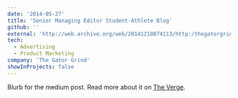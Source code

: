 ```yaml
---
date: '2014-05-27'
title: 'Senior Managing Editor Student-Athlete Blog'
github: ''
external: 'http://web.archive.org/web/20141218074113/http:/thegatorgrind.com/'
tech:
  - Advertising
  - Product Marketing
company: 'The Gator Grind'
showInProjects: false
---
```


Blurb for the medium post. Read more about it on [The Verge](https://www.theverge.com/2017/10/5/16433770/facebook-messenger-apple-music-bot-song-streaming).
